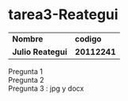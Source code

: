 # tarea3-Reategui

<table>
  <tr>
  <td><strong> Nombre </strong></td>
  <td><strong> codigo </strong></td>
  </tr>
   <tr>
  <td><strong> Julio Reategui </strong></td>
  <td><strong> 20112241 </strong></td>
  </tr>
</table>  
Pregunta 1 <br>
Pregunta 2 <br>
Pregunta 3 : jpg y docx <br>
